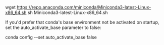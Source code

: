 
wget https://repo.anaconda.com/miniconda/Miniconda3-latest-Linux-x86_64.sh
sh Miniconda3-latest-Linux-x86_64.sh

If you'd prefer that conda's base environment not be activated on startup,
   set the auto_activate_base parameter to false:

conda config --set auto_activate_base false
